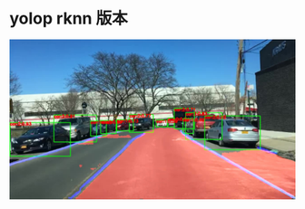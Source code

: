 # yolop rknn 版本

![image](https://github.com/cqu20160901/yolop_onnx_tensorRT_rknn/blob/main/yolop_rknn/rknn_result.jpg)
